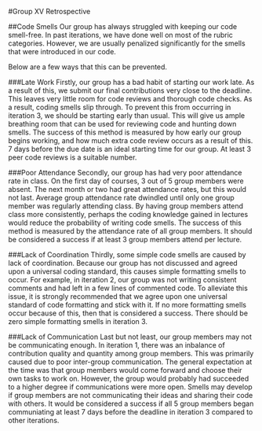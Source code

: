 #Group XV Retrospective

##Code Smells
Our group has always struggled with keeping our code smell-free. 
In past iterations, we have done well on most of the rubric categories. 
However, we are usually penalized significantly for the smells that were introduced in our code. 

Below are a few ways that this can be prevented. 

###Late Work
Firstly, our group has a bad habit of starting our work late. 
As a result of this, we submit our final contributions very close to the deadline. 
This leaves very little room for code reviews and thorough code checks. 
As a result, coding smells slip through. 
To prevent this from occurring in iteration 3, we should be starting early than usual. 
This will give us ample breathing room that can be used for reviewing code and hunting down smells. 
The success of this method is measured by how early our group begins working, and how much extra code review occurs as a result of this. 
7 days before the due date is an ideal starting time for our group. 
At least 3 peer code reviews is a suitable number. 

###Poor Attendance
Secondly, our group has had very poor attendance rate in class. 
On the first day of courses, 3 out of 5 group members were absent. 
The next month or two had great attendance rates, but this would not last. 
Average group attendance rate dwindled until only one group member was regularly attending class. 
By having group members attend class more consistently, perhaps the coding knowledge gained in lectures would reduce the probability of writing code smells.
The success of this method is measured by the attendance rate of all group members. 
It should be considered a success if at least 3 group members attend per lecture. 

###Lack of Coordination
Thirdly, some simple code smells are caused by lack of coordination. 
Because our group has not discussed and agreed upon a universal coding standard, this causes simple formatting smells to occur. 
For example, in iteration 2, our group was not writing consistent comments and had left in a few lines of commented code. 
To alleviate this issue, it is strongly recommended that we agree upon one universal standard of code formatting and stick with it.
If no more formatting smells occur because of this, then that is considered a success. 
There should be zero simple formatting smells in iteration 3. 

###Lack of Communication
Last but not least, our group members may not be communicating enough. 
In iteration 1, there was an inbalance of contribution quality and quantity among group members. 
This was primarily caused due to poor inter-group communication. 
The general expectation at the time was that group members would come forward and choose their own tasks to work on. 
However, the group would probably had succeeded to a higher degree if communications were more open. 
Smells may develop if group members are not communicating their ideas and sharing their code with others. 
It would be considered a success if all 5 group members began communiating at least 7 days before the deadline in iteration 3 compared to other iterations. 
